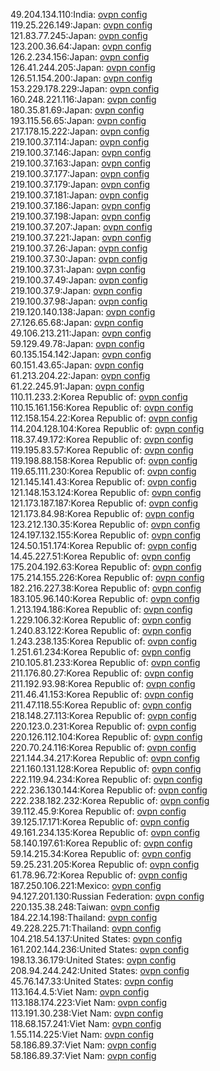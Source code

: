 49.204.134.110:India: [ovpn config](vpn/49_204_134_110.ovpn)  
119.25.226.149:Japan: [ovpn config](vpn/119_25_226_149.ovpn)  
121.83.77.245:Japan: [ovpn config](vpn/121_83_77_245.ovpn)  
123.200.36.64:Japan: [ovpn config](vpn/123_200_36_64.ovpn)  
126.2.234.156:Japan: [ovpn config](vpn/126_2_234_156.ovpn)  
126.41.244.205:Japan: [ovpn config](vpn/126_41_244_205.ovpn)  
126.51.154.200:Japan: [ovpn config](vpn/126_51_154_200.ovpn)  
153.229.178.229:Japan: [ovpn config](vpn/153_229_178_229.ovpn)  
160.248.221.116:Japan: [ovpn config](vpn/160_248_221_116.ovpn)  
180.35.81.69:Japan: [ovpn config](vpn/180_35_81_69.ovpn)  
193.115.56.65:Japan: [ovpn config](vpn/193_115_56_65.ovpn)  
217.178.15.222:Japan: [ovpn config](vpn/217_178_15_222.ovpn)  
219.100.37.114:Japan: [ovpn config](vpn/219_100_37_114.ovpn)  
219.100.37.146:Japan: [ovpn config](vpn/219_100_37_146.ovpn)  
219.100.37.163:Japan: [ovpn config](vpn/219_100_37_163.ovpn)  
219.100.37.177:Japan: [ovpn config](vpn/219_100_37_177.ovpn)  
219.100.37.179:Japan: [ovpn config](vpn/219_100_37_179.ovpn)  
219.100.37.181:Japan: [ovpn config](vpn/219_100_37_181.ovpn)  
219.100.37.186:Japan: [ovpn config](vpn/219_100_37_186.ovpn)  
219.100.37.198:Japan: [ovpn config](vpn/219_100_37_198.ovpn)  
219.100.37.207:Japan: [ovpn config](vpn/219_100_37_207.ovpn)  
219.100.37.221:Japan: [ovpn config](vpn/219_100_37_221.ovpn)  
219.100.37.26:Japan: [ovpn config](vpn/219_100_37_26.ovpn)  
219.100.37.30:Japan: [ovpn config](vpn/219_100_37_30.ovpn)  
219.100.37.31:Japan: [ovpn config](vpn/219_100_37_31.ovpn)  
219.100.37.49:Japan: [ovpn config](vpn/219_100_37_49.ovpn)  
219.100.37.9:Japan: [ovpn config](vpn/219_100_37_9.ovpn)  
219.100.37.98:Japan: [ovpn config](vpn/219_100_37_98.ovpn)  
219.120.140.138:Japan: [ovpn config](vpn/219_120_140_138.ovpn)  
27.126.65.68:Japan: [ovpn config](vpn/27_126_65_68.ovpn)  
49.106.213.211:Japan: [ovpn config](vpn/49_106_213_211.ovpn)  
59.129.49.78:Japan: [ovpn config](vpn/59_129_49_78.ovpn)  
60.135.154.142:Japan: [ovpn config](vpn/60_135_154_142.ovpn)  
60.151.43.65:Japan: [ovpn config](vpn/60_151_43_65.ovpn)  
61.213.204.22:Japan: [ovpn config](vpn/61_213_204_22.ovpn)  
61.22.245.91:Japan: [ovpn config](vpn/61_22_245_91.ovpn)  
110.11.233.2:Korea Republic of: [ovpn config](vpn/110_11_233_2.ovpn)  
110.15.161.156:Korea Republic of: [ovpn config](vpn/110_15_161_156.ovpn)  
112.158.154.22:Korea Republic of: [ovpn config](vpn/112_158_154_22.ovpn)  
114.204.128.104:Korea Republic of: [ovpn config](vpn/114_204_128_104.ovpn)  
118.37.49.172:Korea Republic of: [ovpn config](vpn/118_37_49_172.ovpn)  
119.195.83.57:Korea Republic of: [ovpn config](vpn/119_195_83_57.ovpn)  
119.198.88.158:Korea Republic of: [ovpn config](vpn/119_198_88_158.ovpn)  
119.65.111.230:Korea Republic of: [ovpn config](vpn/119_65_111_230.ovpn)  
121.145.141.43:Korea Republic of: [ovpn config](vpn/121_145_141_43.ovpn)  
121.148.153.124:Korea Republic of: [ovpn config](vpn/121_148_153_124.ovpn)  
121.173.187.187:Korea Republic of: [ovpn config](vpn/121_173_187_187.ovpn)  
121.173.84.98:Korea Republic of: [ovpn config](vpn/121_173_84_98.ovpn)  
123.212.130.35:Korea Republic of: [ovpn config](vpn/123_212_130_35.ovpn)  
124.197.132.155:Korea Republic of: [ovpn config](vpn/124_197_132_155.ovpn)  
124.50.151.174:Korea Republic of: [ovpn config](vpn/124_50_151_174.ovpn)  
14.45.227.51:Korea Republic of: [ovpn config](vpn/14_45_227_51.ovpn)  
175.204.192.63:Korea Republic of: [ovpn config](vpn/175_204_192_63.ovpn)  
175.214.155.226:Korea Republic of: [ovpn config](vpn/175_214_155_226.ovpn)  
182.216.227.38:Korea Republic of: [ovpn config](vpn/182_216_227_38.ovpn)  
183.105.96.140:Korea Republic of: [ovpn config](vpn/183_105_96_140.ovpn)  
1.213.194.186:Korea Republic of: [ovpn config](vpn/1_213_194_186.ovpn)  
1.229.106.32:Korea Republic of: [ovpn config](vpn/1_229_106_32.ovpn)  
1.240.83.122:Korea Republic of: [ovpn config](vpn/1_240_83_122.ovpn)  
1.243.238.135:Korea Republic of: [ovpn config](vpn/1_243_238_135.ovpn)  
1.251.61.234:Korea Republic of: [ovpn config](vpn/1_251_61_234.ovpn)  
210.105.81.233:Korea Republic of: [ovpn config](vpn/210_105_81_233.ovpn)  
211.176.80.27:Korea Republic of: [ovpn config](vpn/211_176_80_27.ovpn)  
211.192.93.98:Korea Republic of: [ovpn config](vpn/211_192_93_98.ovpn)  
211.46.41.153:Korea Republic of: [ovpn config](vpn/211_46_41_153.ovpn)  
211.47.118.55:Korea Republic of: [ovpn config](vpn/211_47_118_55.ovpn)  
218.148.27.113:Korea Republic of: [ovpn config](vpn/218_148_27_113.ovpn)  
220.123.0.231:Korea Republic of: [ovpn config](vpn/220_123_0_231.ovpn)  
220.126.112.104:Korea Republic of: [ovpn config](vpn/220_126_112_104.ovpn)  
220.70.24.116:Korea Republic of: [ovpn config](vpn/220_70_24_116.ovpn)  
221.144.34.217:Korea Republic of: [ovpn config](vpn/221_144_34_217.ovpn)  
221.160.131.128:Korea Republic of: [ovpn config](vpn/221_160_131_128.ovpn)  
222.119.94.234:Korea Republic of: [ovpn config](vpn/222_119_94_234.ovpn)  
222.236.130.144:Korea Republic of: [ovpn config](vpn/222_236_130_144.ovpn)  
222.238.182.232:Korea Republic of: [ovpn config](vpn/222_238_182_232.ovpn)  
39.112.45.9:Korea Republic of: [ovpn config](vpn/39_112_45_9.ovpn)  
39.125.17.171:Korea Republic of: [ovpn config](vpn/39_125_17_171.ovpn)  
49.161.234.135:Korea Republic of: [ovpn config](vpn/49_161_234_135.ovpn)  
58.140.197.61:Korea Republic of: [ovpn config](vpn/58_140_197_61.ovpn)  
59.14.215.34:Korea Republic of: [ovpn config](vpn/59_14_215_34.ovpn)  
59.25.231.205:Korea Republic of: [ovpn config](vpn/59_25_231_205.ovpn)  
61.78.96.72:Korea Republic of: [ovpn config](vpn/61_78_96_72.ovpn)  
187.250.106.221:Mexico: [ovpn config](vpn/187_250_106_221.ovpn)  
94.127.201.130:Russian Federation: [ovpn config](vpn/94_127_201_130.ovpn)  
220.135.38.248:Taiwan: [ovpn config](vpn/220_135_38_248.ovpn)  
184.22.14.198:Thailand: [ovpn config](vpn/184_22_14_198.ovpn)  
49.228.225.71:Thailand: [ovpn config](vpn/49_228_225_71.ovpn)  
104.218.54.137:United States: [ovpn config](vpn/104_218_54_137.ovpn)  
161.202.144.236:United States: [ovpn config](vpn/161_202_144_236.ovpn)  
198.13.36.179:United States: [ovpn config](vpn/198_13_36_179.ovpn)  
208.94.244.242:United States: [ovpn config](vpn/208_94_244_242.ovpn)  
45.76.147.33:United States: [ovpn config](vpn/45_76_147_33.ovpn)  
113.164.4.5:Viet Nam: [ovpn config](vpn/113_164_4_5.ovpn)  
113.188.174.223:Viet Nam: [ovpn config](vpn/113_188_174_223.ovpn)  
113.191.30.238:Viet Nam: [ovpn config](vpn/113_191_30_238.ovpn)  
118.68.157.241:Viet Nam: [ovpn config](vpn/118_68_157_241.ovpn)  
1.55.114.225:Viet Nam: [ovpn config](vpn/1_55_114_225.ovpn)  
58.186.89.37:Viet Nam: [ovpn config](vpn/58_186_89_37.ovpn)  
58.186.89.37:Viet Nam: [ovpn config](vpn/58_186_89_37.ovpn)  
